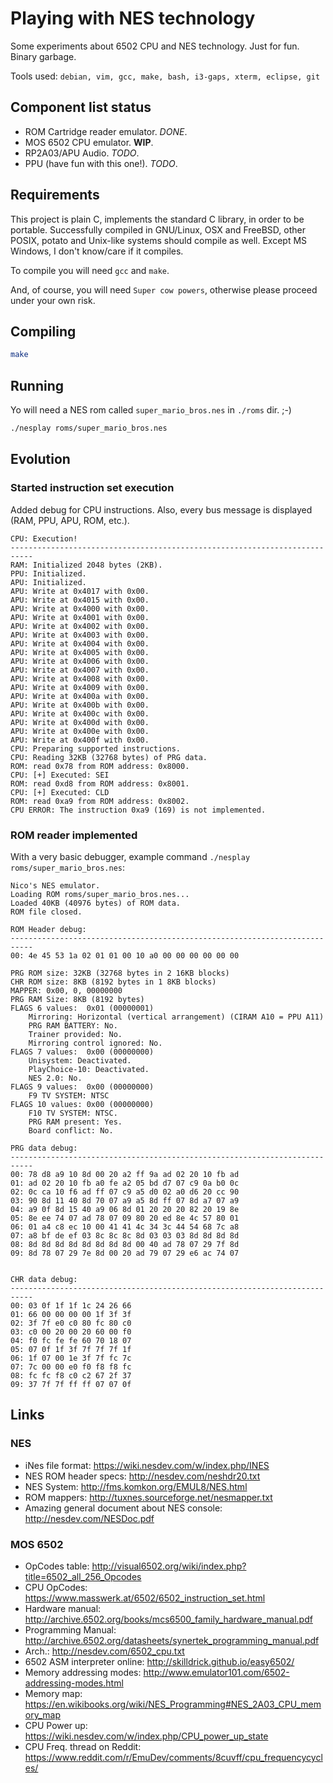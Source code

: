 # Playing with NES technology

Some experiments about 6502 CPU and NES technology. Just for fun. Binary garbage.

Tools used: `debian, vim, gcc, make, bash, i3-gaps, xterm, eclipse, git`

## Component list status

- ROM Cartridge reader emulator. *DONE*.
- MOS 6502 CPU emulator. **WIP**.
- RP2A03/APU Audio. *TODO*.
- PPU (have fun with this one!). *TODO*.

## Requirements

This project is plain C, implements the standard C library, in order to be portable. Successfully compiled in GNU/Linux, OSX and FreeBSD, other POSIX, potato and Unix-like systems should compile as well. Except MS Windows, I don't know/care if it compiles.

To compile you will need `gcc` and `make`.

And, of course, you will need `Super cow powers`, otherwise please proceed under your own risk.

## Compiling

```sh
make
```

## Running

Yo will need a NES rom called `super_mario_bros.nes` in `./roms` dir. ;-)

```sh
./nesplay roms/super_mario_bros.nes
```

## Evolution

### Started instruction set execution

Added debug for CPU instructions. Also, every bus message is displayed (RAM, PPU, APU, ROM, etc.).

```
CPU: Execution!
---------------------------------------------------------------------------
RAM: Initialized 2048 bytes (2KB).
PPU: Initialized.
APU: Initialized.
APU: Write at 0x4017 with 0x00.
APU: Write at 0x4015 with 0x00.
APU: Write at 0x4000 with 0x00.
APU: Write at 0x4001 with 0x00.
APU: Write at 0x4002 with 0x00.
APU: Write at 0x4003 with 0x00.
APU: Write at 0x4004 with 0x00.
APU: Write at 0x4005 with 0x00.
APU: Write at 0x4006 with 0x00.
APU: Write at 0x4007 with 0x00.
APU: Write at 0x4008 with 0x00.
APU: Write at 0x4009 with 0x00.
APU: Write at 0x400a with 0x00.
APU: Write at 0x400b with 0x00.
APU: Write at 0x400c with 0x00.
APU: Write at 0x400d with 0x00.
APU: Write at 0x400e with 0x00.
APU: Write at 0x400f with 0x00.
CPU: Preparing supported instructions.
CPU: Reading 32KB (32768 bytes) of PRG data.
ROM: read 0x78 from ROM address: 0x8000.
CPU: [+] Executed: SEI
ROM: read 0xd8 from ROM address: 0x8001.
CPU: [+] Executed: CLD
ROM: read 0xa9 from ROM address: 0x8002.
CPU ERROR: The instruction 0xa9 (169) is not implemented.
```

### ROM reader implemented

With a very basic debugger, example command `./nesplay roms/super_mario_bros.nes`:

```
Nico's NES emulator.
Loading ROM roms/super_mario_bros.nes...
Loaded 40KB (40976 bytes) of ROM data.
ROM file closed.

ROM Header debug: 
---------------------------------------------------------------------------
00: 4e 45 53 1a 02 01 01 00 10 a0 00 00 00 00 00 00 

PRG ROM size: 32KB (32768 bytes in 2 16KB blocks)
CHR ROM size: 8KB (8192 bytes in 1 8KB blocks)
MAPPER: 0x00, 0, 00000000
PRG RAM Size: 8KB (8192 bytes)
FLAGS 6 values:  0x01 (00000001)
	Mirroring: Horizontal (vertical arrangement) (CIRAM A10 = PPU A11)
	PRG RAM BATTERY: No.
	Trainer provided: No.
	Mirroring control ignored: No.
FLAGS 7 values:  0x00 (00000000)
	Unisystem: Deactivated.
	PlayChoice-10: Deactivated.
	NES 2.0: No.
FLAGS 9 values:  0x00 (00000000)
	F9 TV SYSTEM: NTSC
FLAGS 10 values: 0x00 (00000000)
	F10 TV SYSTEM: NTSC.
	PRG RAM present: Yes.
	Board conflict: No.

PRG data debug: 
---------------------------------------------------------------------------
00: 78 d8 a9 10 8d 00 20 a2 ff 9a ad 02 20 10 fb ad 
01: ad 02 20 10 fb a0 fe a2 05 bd d7 07 c9 0a b0 0c 
02: 0c ca 10 f6 ad ff 07 c9 a5 d0 02 a0 d6 20 cc 90 
03: 90 8d 11 40 8d 70 07 a9 a5 8d ff 07 8d a7 07 a9 
04: a9 0f 8d 15 40 a9 06 8d 01 20 20 20 82 20 19 8e 
05: 8e ee 74 07 ad 78 07 09 80 20 ed 8e 4c 57 80 01 
06: 01 a4 c8 ec 10 00 41 41 4c 34 3c 44 54 68 7c a8 
07: a8 bf de ef 03 8c 8c 8c 8d 03 03 03 8d 8d 8d 8d 
08: 8d 8d 8d 8d 8d 8d 8d 8d 00 40 ad 78 07 29 7f 8d 
09: 8d 78 07 29 7e 8d 00 20 ad 79 07 29 e6 ac 74 07 


CHR data debug: 
---------------------------------------------------------------------------
00: 03 0f 1f 1f 1c 24 26 66 
01: 66 00 00 00 00 1f 3f 3f 
02: 3f 7f e0 c0 80 fc 80 c0 
03: c0 00 20 00 20 60 00 f0 
04: f0 fc fe fe 60 70 18 07 
05: 07 0f 1f 3f 7f 7f 7f 1f 
06: 1f 07 00 1e 3f 7f fc 7c 
07: 7c 00 00 e0 f0 f8 f8 fc 
08: fc fc f8 c0 c2 67 2f 37 
09: 37 7f 7f ff ff 07 07 0f 

```

## Links

### NES

- iNes file format: https://wiki.nesdev.com/w/index.php/INES
- NES ROM header specs: http://nesdev.com/neshdr20.txt
- NES System: http://fms.komkon.org/EMUL8/NES.html
- ROM mappers: http://tuxnes.sourceforge.net/nesmapper.txt
- Amazing general document about NES console: http://nesdev.com/NESDoc.pdf

### MOS 6502

- OpCodes table: http://visual6502.org/wiki/index.php?title=6502_all_256_Opcodes
- CPU OpCodes: https://www.masswerk.at/6502/6502_instruction_set.html
- Hardware manual: http://archive.6502.org/books/mcs6500_family_hardware_manual.pdf
- Programming Manual: http://archive.6502.org/datasheets/synertek_programming_manual.pdf
- Arch.: http://nesdev.com/6502_cpu.txt
- 6502 ASM interpreter online: http://skilldrick.github.io/easy6502/
- Memory addressing modes: http://www.emulator101.com/6502-addressing-modes.html
- Memory map: https://en.wikibooks.org/wiki/NES_Programming#NES_2A03_CPU_memory_map
- CPU Power up: https://wiki.nesdev.com/w/index.php/CPU_power_up_state
- CPU Freq. thread on Reddit: https://www.reddit.com/r/EmuDev/comments/8cuvff/cpu_frequencycycles/


